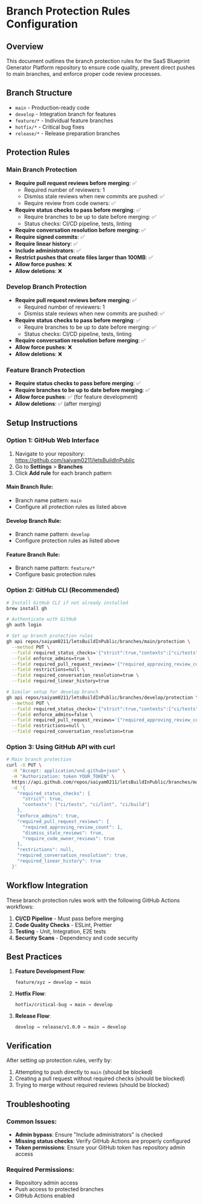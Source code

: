# Branch Protection Rules Configuration

## Overview

This document outlines the branch protection rules for the SaaS Blueprint Generator Platform repository to ensure code quality, prevent direct pushes to main branches, and enforce proper code review processes.

## Branch Structure

- `main` - Production-ready code
- `develop` - Integration branch for features
- `feature/*` - Individual feature branches
- `hotfix/*` - Critical bug fixes
- `release/*` - Release preparation branches

## Protection Rules

### Main Branch Protection

- **Require pull request reviews before merging**: ✅
  - Required number of reviewers: 1
  - Dismiss stale reviews when new commits are pushed: ✅
  - Require review from code owners: ✅
- **Require status checks to pass before merging**: ✅
  - Require branches to be up to date before merging: ✅
  - Status checks: CI/CD pipeline, tests, linting
- **Require conversation resolution before merging**: ✅
- **Require signed commits**: ✅
- **Require linear history**: ✅
- **Include administrators**: ✅
- **Restrict pushes that create files larger than 100MB**: ✅
- **Allow force pushes**: ❌
- **Allow deletions**: ❌

### Develop Branch Protection

- **Require pull request reviews before merging**: ✅
  - Required number of reviewers: 1
  - Dismiss stale reviews when new commits are pushed: ✅
- **Require status checks to pass before merging**: ✅
  - Require branches to be up to date before merging: ✅
  - Status checks: CI/CD pipeline, tests, linting
- **Require conversation resolution before merging**: ✅
- **Allow force pushes**: ❌
- **Allow deletions**: ❌

### Feature Branch Protection

- **Require status checks to pass before merging**: ✅
- **Require branches to be up to date before merging**: ✅
- **Allow force pushes**: ✅ (for feature development)
- **Allow deletions**: ✅ (after merging)

## Setup Instructions

### Option 1: GitHub Web Interface

1. Navigate to your repository: https://github.com/saiyam0211/letsBuildInPublic
2. Go to **Settings** > **Branches**
3. Click **Add rule** for each branch pattern

#### Main Branch Rule:

- Branch name pattern: `main`
- Configure all protection rules as listed above

#### Develop Branch Rule:

- Branch name pattern: `develop`
- Configure protection rules as listed above

#### Feature Branch Rule:

- Branch name pattern: `feature/*`
- Configure basic protection rules

### Option 2: GitHub CLI (Recommended)

```bash
# Install GitHub CLI if not already installed
brew install gh

# Authenticate with GitHub
gh auth login

# Set up branch protection rules
gh api repos/saiyam0211/letsBuildInPublic/branches/main/protection \
  --method PUT \
  --field required_status_checks='{"strict":true,"contexts":["ci/tests","ci/lint","ci/build"]}' \
  --field enforce_admins=true \
  --field required_pull_request_reviews='{"required_approving_review_count":1,"dismiss_stale_reviews":true,"require_code_owner_reviews":true}' \
  --field restrictions=null \
  --field required_conversation_resolution=true \
  --field required_linear_history=true

# Similar setup for develop branch
gh api repos/saiyam0211/letsBuildInPublic/branches/develop/protection \
  --method PUT \
  --field required_status_checks='{"strict":true,"contexts":["ci/tests","ci/lint","ci/build"]}' \
  --field enforce_admins=false \
  --field required_pull_request_reviews='{"required_approving_review_count":1,"dismiss_stale_reviews":true}' \
  --field restrictions=null \
  --field required_conversation_resolution=true
```

### Option 3: Using GitHub API with curl

```bash
# Main branch protection
curl -X PUT \
  -H "Accept: application/vnd.github+json" \
  -H "Authorization: token YOUR_TOKEN" \
  https://api.github.com/repos/saiyam0211/letsBuildInPublic/branches/main/protection \
  -d '{
    "required_status_checks": {
      "strict": true,
      "contexts": ["ci/tests", "ci/lint", "ci/build"]
    },
    "enforce_admins": true,
    "required_pull_request_reviews": {
      "required_approving_review_count": 1,
      "dismiss_stale_reviews": true,
      "require_code_owner_reviews": true
    },
    "restrictions": null,
    "required_conversation_resolution": true,
    "required_linear_history": true
  }'
```

## Workflow Integration

These branch protection rules work with the following GitHub Actions workflows:

1. **CI/CD Pipeline** - Must pass before merging
2. **Code Quality Checks** - ESLint, Prettier
3. **Testing** - Unit, Integration, E2E tests
4. **Security Scans** - Dependency and code security

## Best Practices

1. **Feature Development Flow**:

   ```
   feature/xyz → develop → main
   ```

2. **Hotfix Flow**:

   ```
   hotfix/critical-bug → main → develop
   ```

3. **Release Flow**:
   ```
   develop → release/v1.0.0 → main → develop
   ```

## Verification

After setting up protection rules, verify by:

1. Attempting to push directly to `main` (should be blocked)
2. Creating a pull request without required checks (should be blocked)
3. Trying to merge without required reviews (should be blocked)

## Troubleshooting

### Common Issues:

- **Admin bypass**: Ensure "Include administrators" is checked
- **Missing status checks**: Verify GitHub Actions are properly configured
- **Token permissions**: Ensure your GitHub token has repository admin access

### Required Permissions:

- Repository admin access
- Push access to protected branches
- GitHub Actions enabled
